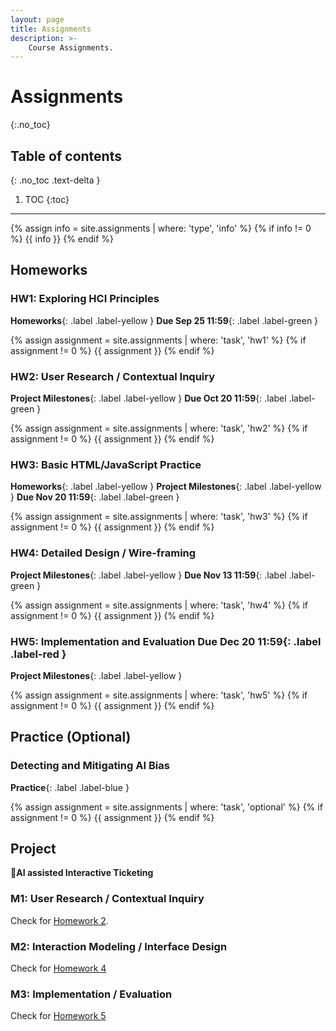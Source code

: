 ```yaml
---
layout: page
title: Assignments
description: >-
    Course Assignments.
---
```


# Assignments
{:.no_toc}

## Table of contents
{: .no_toc .text-delta }

1. TOC
{:toc}

---
{% assign info = site.assignments | where: 'type', 'info' %}
{% if info != 0 %}
 {{ info }}
{% endif %}

## Homeworks
### HW1: Exploring HCI Principles 
**Homeworks**{: .label .label-yellow } **Due Sep 25 11:59**{: .label .label-green }

{% assign assignment = site.assignments | where: 'task', 'hw1' %}
{% if assignment != 0 %}
 {{ assignment }}
{% endif %}

### HW2: User Research / Contextual Inquiry
**Project Milestones**{: .label .label-yellow }  **Due Oct 20 11:59**{: .label .label-green }

{% assign assignment = site.assignments | where: 'task', 'hw2' %}
{% if assignment != 0 %}
 {{ assignment }}
{% endif %}

### HW3: Basic HTML/JavaScript Practice
**Homeworks**{: .label .label-yellow } **Project Milestones**{: .label .label-yellow } **Due Nov 20 11:59**{: .label .label-green }

{% assign assignment = site.assignments | where: 'task', 'hw3' %}
{% if assignment != 0 %}
 {{ assignment }}
{% endif %}


### HW4: Detailed Design / Wire-framing
**Project Milestones**{: .label .label-yellow } **Due Nov 13 11:59**{: .label .label-green }

{% assign assignment = site.assignments | where: 'task', 'hw4' %}
{% if assignment != 0 %}
 {{ assignment }}
{% endif %}

### HW5: Implementation and Evaluation **Due Dec 20 11:59**{: .label .label-red }
**Project Milestones**{: .label .label-yellow }

{% assign assignment = site.assignments | where: 'task', 'hw5' %}
{% if assignment != 0 %}
 {{ assignment }}
{% endif %}

## Practice (Optional)
### Detecting and Mitigating AI Bias 
**Practice**{: .label .label-blue }

{% assign assignment = site.assignments | where: 'task', 'optional' %}
{% if assignment != 0 %}
 {{ assignment }}
{% endif %}


## Project
**🤖AI assisted Interactive Ticketing**

<!-- {% assign info = site.assignments | where: 'type', 'milestones-info' %}
{% if info != 0 %}
 {{ info }}
{% endif %} -->

### M1: User Research / Contextual Inquiry
Check for [Homework 2](#hw2-user-research--contextual-inquiry).

### M2: Interaction Modeling / Interface Design
Check for [Homework 4](#hw4-detailed-design--wire-framing-due-nov-13-1159)

### M3: Implementation / Evaluation
Check for [Homework 5](#hw5-implementation-and-evaluation-due-dec-20-1159)